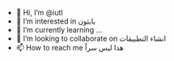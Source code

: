 - 👋 Hi, I’m @iutl
- 👀 I’m interested in بايثون
- 🌱 I’m currently learning ...
- 💞️ I’m looking to collaborate on انشاء التطبيقات
- 📫 How to reach me هذا ليس سراً
<!---
iutl/iutl is a ✨ special ✨ repository because its `README.md` (this file) appears on your GitHub profile.
You can click the Preview link to take a look at your changes.
--->
